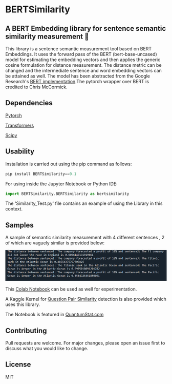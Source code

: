 # BERTSimilarity

## A BERT Embedding library for sentence semantic similarity measurement :robot:

This library is a sentence semantic measurement tool based on BERT Embeddings. It uses the forward pass of the BERT (bert-base-uncased) model for estimating the embedding vectors and then applies the generic cosine formulation for distance measurement. The distance metric can be changed and the intermediate sentence and word embedding vectors can be attained as well. The model has been abstracted from the Google Research's [BERT implementation](https://github.com/google-research/bert/).The pytorch wrapper over BERT is credited to Chris McCormick.


## Dependencies

<a href="https://pytorch.org/">Pytorch</a>


<a href="https://huggingface.co/transformers/">Transformers</a>


<a href="https://www.scipy.org/">Scipy</a>


## Usability

Installation is carried out using the pip command as follows:

```python
pip install BERTSimilarity==0.1
```

For using inside the Jupyter Notebook or Python IDE:

```python
import BERTSimilarity.BERTSimilarity as bertsimilarity
```

The  'Similarity_Test.py' file contains an example of using the Library in this context.

## Samples

A sample of semantic similarity measurement with 4 different sentences , 2 of which are vaguely similar is provided below:

<img src='https://github.com/abhilash1910/BERTSimilarity/blob/master/Sample_Similarity.PNG'>

This [Colab Notebook](https://colab.research.google.com/drive/1OfFYGRdW3I8cMxL6Nj4KZd78PoiR4Lg0?usp=sharing) can be used as well for experimentation. 

A Kaggle Kernel for [Question Pair Similarity](https://www.kaggle.com/abhilash1910/bertsimilarity-library) detection is also provided which uses this library.

The Notebook is featured in [QuantumStat.com](https://notebooks.quantumstat.com/)

## Contributing

Pull requests are welcome. For major changes, please open an issue first to discuss what you would like to change.

## License

MIT
